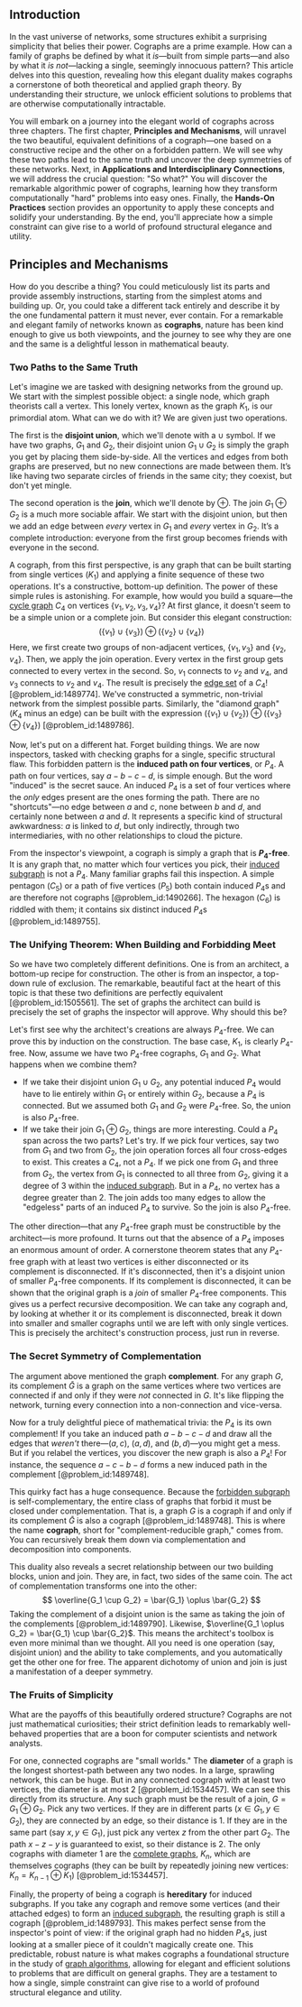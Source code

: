 ## Introduction
In the vast universe of networks, some structures exhibit a surprising simplicity that belies their power. Cographs are a prime example. How can a family of graphs be defined by what it *is*—built from simple parts—and also by what it *is not*—lacking a single, seemingly innocuous pattern? This article delves into this question, revealing how this elegant duality makes cographs a cornerstone of both theoretical and applied graph theory. By understanding their structure, we unlock efficient solutions to problems that are otherwise computationally intractable.

You will embark on a journey into the elegant world of cographs across three chapters. The first chapter, **Principles and Mechanisms**, will unravel the two beautiful, equivalent definitions of a cograph—one based on a constructive recipe and the other on a forbidden pattern. We will see why these two paths lead to the same truth and uncover the deep symmetries of these networks. Next, in **Applications and Interdisciplinary Connections**, we will address the crucial question: "So what?" You will discover the remarkable algorithmic power of cographs, learning how they transform computationally "hard" problems into easy ones. Finally, the **Hands-On Practices** section provides an opportunity to apply these concepts and solidify your understanding. By the end, you'll appreciate how a simple constraint can give rise to a world of profound structural elegance and utility.

## Principles and Mechanisms

How do you describe a thing? You could meticulously list its parts and provide assembly instructions, starting from the simplest atoms and building up. Or, you could take a different tack entirely and describe it by the one fundamental pattern it must never, ever contain. For a remarkable and elegant family of networks known as **cographs**, nature has been kind enough to give us both viewpoints, and the journey to see why they are one and the same is a delightful lesson in mathematical beauty.

### Two Paths to the Same Truth

Let's imagine we are tasked with designing networks from the ground up. We start with the simplest possible object: a single node, which graph theorists call a vertex. This lonely vertex, known as the graph $K_1$, is our primordial atom. What can we do with it? We are given just two operations.

The first is the **disjoint union**, which we'll denote with a $\cup$ symbol. If we have two graphs, $G_1$ and $G_2$, their disjoint union $G_1 \cup G_2$ is simply the graph you get by placing them side-by-side. All the vertices and edges from both graphs are preserved, but no new connections are made between them. It’s like having two separate circles of friends in the same city; they coexist, but don't yet mingle.

The second operation is the **join**, which we'll denote by $\oplus$. The join $G_1 \oplus G_2$ is a much more sociable affair. We start with the disjoint union, but then we add an edge between *every* vertex in $G_1$ and *every* vertex in $G_2$. It’s a complete introduction: everyone from the first group becomes friends with everyone in the second.

A cograph, from this first perspective, is any graph that can be built starting from single vertices ($K_1$) and applying a finite sequence of these two operations. It's a constructive, bottom-up definition. The power of these simple rules is astonishing. For example, how would you build a square—the [cycle graph](@article_id:273229) $C_4$ on vertices $\{v_1, v_2, v_3, v_4\}$? At first glance, it doesn't seem to be a simple union or a complete join. But consider this elegant construction:
$$ (\{v_1\} \cup \{v_3\}) \oplus (\{v_2\} \cup \{v_4\}) $$
Here, we first create two groups of non-adjacent vertices, $\{v_1, v_3\}$ and $\{v_2, v_4\}$. Then, we apply the join operation. Every vertex in the first group gets connected to every vertex in the second. So, $v_1$ connects to $v_2$ and $v_4$, and $v_3$ connects to $v_2$ and $v_4$. The result is precisely the [edge set](@article_id:266666) of a $C_4$! [@problem_id:1489774]. We've constructed a symmetric, non-trivial network from the simplest possible parts. Similarly, the "diamond graph" ($K_4$ minus an edge) can be built with the expression $(\{v_1\} \cup \{v_2\}) \oplus (\{v_3\} \oplus \{v_4\})$ [@problem_id:1489786].

Now, let's put on a different hat. Forget building things. We are now inspectors, tasked with checking graphs for a single, specific structural flaw. This forbidden pattern is the **induced path on four vertices**, or $P_4$. A path on four vertices, say $a-b-c-d$, is simple enough. But the word "induced" is the secret sauce. An induced $P_4$ is a set of four vertices where the *only* edges present are the ones forming the path. There are no "shortcuts"—no edge between $a$ and $c$, none between $b$ and $d$, and certainly none between $a$ and $d$. It represents a specific kind of structural awkwardness: $a$ is linked to $d$, but only indirectly, through two intermediaries, with no other relationships to cloud the picture.

From the inspector's viewpoint, a cograph is simply a graph that is **$P_4$-free**. It is any graph that, no matter which four vertices you pick, their [induced subgraph](@article_id:269818) is not a $P_4$. Many familiar graphs fail this inspection. A simple pentagon ($C_5$) or a path of five vertices ($P_5$) both contain induced $P_4$s and are therefore not cographs [@problem_id:1490266]. The hexagon ($C_6$) is riddled with them; it contains six distinct induced $P_4$s [@problem_id:1489755].

### The Unifying Theorem: When Building and Forbidding Meet

So we have two completely different definitions. One is from an architect, a bottom-up recipe for construction. The other is from an inspector, a top-down rule of exclusion. The remarkable, beautiful fact at the heart of this topic is that these two definitions are perfectly equivalent [@problem_id:1505561]. The set of graphs the architect can build is precisely the set of graphs the inspector will approve. Why should this be?

Let's first see why the architect's creations are always $P_4$-free. We can prove this by induction on the construction. The base case, $K_1$, is clearly $P_4$-free. Now, assume we have two $P_4$-free cographs, $G_1$ and $G_2$. What happens when we combine them?
- If we take their disjoint union $G_1 \cup G_2$, any potential induced $P_4$ would have to lie entirely within $G_1$ or entirely within $G_2$, because a $P_4$ is connected. But we assumed both $G_1$ and $G_2$ were $P_4$-free. So, the union is also $P_4$-free.
- If we take their join $G_1 \oplus G_2$, things are more interesting. Could a $P_4$ span across the two parts? Let's try. If we pick four vertices, say two from $G_1$ and two from $G_2$, the join operation forces all four cross-edges to exist. This creates a $C_4$, not a $P_4$. If we pick one from $G_1$ and three from $G_2$, the vertex from $G_1$ is connected to all three from $G_2$, giving it a degree of 3 within the [induced subgraph](@article_id:269818). But in a $P_4$, no vertex has a degree greater than 2. The join adds too many edges to allow the "edgeless" parts of an induced $P_4$ to survive. So the join is also $P_4$-free.

The other direction—that any $P_4$-free graph must be constructible by the architect—is more profound. It turns out that the absence of a $P_4$ imposes an enormous amount of order. A cornerstone theorem states that any $P_4$-free graph with at least two vertices is either disconnected or its complement is disconnected. If it's disconnected, then it's a disjoint union of smaller $P_4$-free components. If its complement is disconnected, it can be shown that the original graph is a *join* of smaller $P_4$-free components. This gives us a perfect recursive decomposition. We can take any cograph and, by looking at whether it or its complement is disconnected, break it down into smaller and smaller cographs until we are left with only single vertices. This is precisely the architect's construction process, just run in reverse.

### The Secret Symmetry of Complementation

The argument above mentioned the graph **complement**. For any graph $G$, its complement $\bar{G}$ is a graph on the same vertices where two vertices are connected if and only if they were *not* connected in $G$. It's like flipping the network, turning every connection into a non-connection and vice-versa.

Now for a truly delightful piece of mathematical trivia: the $P_4$ is its own complement! If you take an induced path $a-b-c-d$ and draw all the edges that *weren't* there—$(a,c)$, $(a,d)$, and $(b,d)$—you might get a mess. But if you relabel the vertices, you discover the new graph is also a $P_4$! For instance, the sequence $a-c-b-d$ forms a new induced path in the complement [@problem_id:1489748].

This quirky fact has a huge consequence. Because the [forbidden subgraph](@article_id:261309) is self-complementary, the entire class of graphs that forbid it must be closed under complementation. That is, a graph $G$ is a cograph if and only if its complement $\bar{G}$ is also a cograph [@problem_id:1489748]. This is where the name **cograph**, short for "complement-reducible graph," comes from. You can recursively break them down via complementation and decomposition into components.

This duality also reveals a secret relationship between our two building blocks, union and join. They are, in fact, two sides of the same coin. The act of complementation transforms one into the other:
$$ \overline{G_1 \cup G_2} = \bar{G_1} \oplus \bar{G_2} $$
Taking the complement of a disjoint union is the same as taking the join of the complements [@problem_id:1489790]. Likewise, $\overline{G_1 \oplus G_2} = \bar{G_1} \cup \bar{G_2}$. This means the architect's toolbox is even more minimal than we thought. All you need is one operation (say, disjoint union) and the ability to take complements, and you automatically get the other one for free. The apparent dichotomy of union and join is just a manifestation of a deeper symmetry.

### The Fruits of Simplicity

What are the payoffs of this beautifully ordered structure? Cographs are not just mathematical curiosities; their strict definition leads to remarkably well-behaved properties that are a boon for computer scientists and network analysts.

For one, connected cographs are "small worlds." The **diameter** of a graph is the longest shortest-path between any two nodes. In a large, sprawling network, this can be huge. But in any connected cograph with at least two vertices, the diameter is at most 2 [@problem_id:1534457]. We can see this directly from its structure. Any such graph must be the result of a join, $G = G_1 \oplus G_2$. Pick any two vertices. If they are in different parts ($x \in G_1, y \in G_2$), they are connected by an edge, so their distance is 1. If they are in the same part (say $x, y \in G_1$), just pick any vertex $z$ from the other part $G_2$. The path $x-z-y$ is guaranteed to exist, so their distance is 2. The only cographs with diameter 1 are the [complete graphs](@article_id:265989), $K_n$, which are themselves cographs (they can be built by repeatedly joining new vertices: $K_n = K_{n-1} \oplus K_1$) [@problem_id:1534457].

Finally, the property of being a cograph is **hereditary** for induced subgraphs. If you take any cograph and remove some vertices (and their attached edges) to form an [induced subgraph](@article_id:269818), the resulting graph is still a cograph [@problem_id:1489793]. This makes perfect sense from the inspector's point of view: if the original graph had no hidden $P_4$s, just looking at a smaller piece of it couldn't magically create one. This predictable, robust nature is what makes cographs a foundational structure in the study of [graph algorithms](@article_id:148041), allowing for elegant and efficient solutions to problems that are difficult on general graphs. They are a testament to how a single, simple constraint can give rise to a world of profound structural elegance and utility.